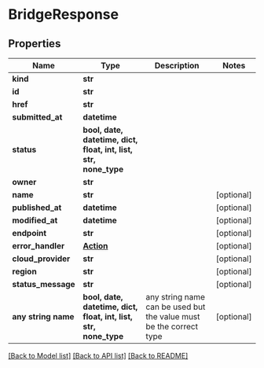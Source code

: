 # BridgeResponse


## Properties
Name | Type | Description | Notes
------------ | ------------- | ------------- | -------------
**kind** | **str** |  | 
**id** | **str** |  | 
**href** | **str** |  | 
**submitted_at** | **datetime** |  | 
**status** | **bool, date, datetime, dict, float, int, list, str, none_type** |  | 
**owner** | **str** |  | 
**name** | **str** |  | [optional] 
**published_at** | **datetime** |  | [optional] 
**modified_at** | **datetime** |  | [optional] 
**endpoint** | **str** |  | [optional] 
**error_handler** | [**Action**](Action.md) |  | [optional] 
**cloud_provider** | **str** |  | [optional] 
**region** | **str** |  | [optional] 
**status_message** | **str** |  | [optional] 
**any string name** | **bool, date, datetime, dict, float, int, list, str, none_type** | any string name can be used but the value must be the correct type | [optional]

[[Back to Model list]](../README.md#documentation-for-models) [[Back to API list]](../README.md#documentation-for-api-endpoints) [[Back to README]](../README.md)


